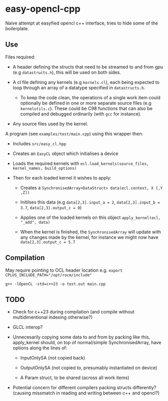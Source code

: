 # easy-opencl-cpp

Naive attempt at easyfied opencl c++ interface, tries to hide some of the boilerplate.

## Use

Files required:

* A header defining the structs that need to be streamed to and from gpu (e.g `datastructs.h`), this will be used on both sides.

* A cl file defining any kernels (e.g `kernels.cl`), each being expected to loop through an array of a datatype specified in `datastructs.h`.

    * To keep the code clean, the operations of a single work item could optionally be defined in one or more separate source files (e.g `kernelutils.c`). These could be C98 functions that can also be compiled and debugged ordinarily (with `gcc` for instance).

* Any source files used by the kernel.

A program (see `examples/test/main.cpp`) using this wrapper then:

* Includes `src/easy_cl.hpp`

* Creates an `EasyCL` object which initialises a device

* Loads the required kernels with `ecl.load_kernels(source_files, kernel_names, build_options)`

* Then for each loaded kernel it wishes to apply:

    * Creates a `SynchronisedArray<DataStruct> data(ecl.context, X [,Y ,Z])`

    * Initilses this data (e.g `data[2,3].input_a = 2`, `data[2,3].input_b = 3.7`, `data[2,3].output_c = 0`)

    * Applies one of the loaded kernels on this object `apply_kernel(ecl, "_add", data)`

    * When the kernel is finished, the `SynchronisedArray` will update with any changes made by the kernel, for instance we might now have `data[2,3].output_c = 5.7`

## Compilation

May require pointing to OCL header location e.g.
`export CPLUS_INCLUDE_PATH="/opt/rocm/include"`

`g++ -lOpenCL -std=c++23 -o test.out main.cpp`

## TODO

* Check for c++23 during compilation (and compile without multidimentional indexing otherwise?)

* GLCL interop?

* Unnecesarily copying some data to and from by packing like this, apply_kernel should, on top of normal/simple SynchronisedArray, have options along the lines of:

    * InputOnlySA (not copied back)

    * OutputOnlySA (not copied to, presumably instantiated on device)

    * A Param struct, to be shared (across all work items)

* Potential concern for different compilers packing structs differently? (causing missmatch in reading and writing between c++ and opencl?)
